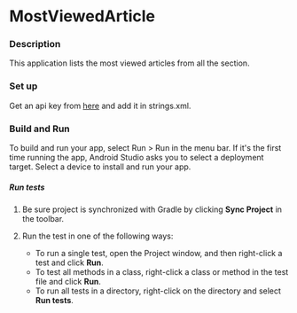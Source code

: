 # MostViewedArticle

### Description

This application lists the most viewed articles from all the section.

### Set up

Get an api key from [here](https://developer.nytimes.com/signup) and add it in strings.xml.

### Build and Run

To build and run your app, select Run > Run in the menu bar. If it's the first time running the app, Android Studio asks you to select a deployment target. Select a device to install and run your app.

##### Run tests

1. Be sure project is synchronized with Gradle by clicking **Sync Project** in the toolbar.
2. Run the test in one of the following ways:

    * To run a single test, open the Project window, and then right-click a test and click **Run**.
    * To test all methods in a class, right-click a class or method in the test file and click **Run**.
    * To run all tests in a directory, right-click on the directory and select **Run tests**.
